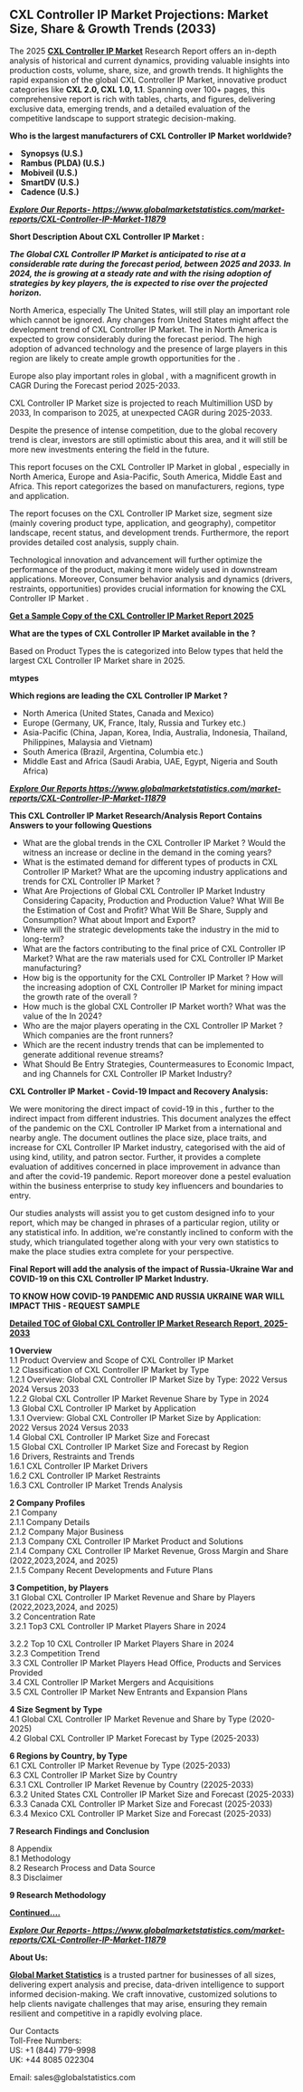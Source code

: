 <h2>CXL Controller IP Market Projections: Market Size, Share & Growth Trends (2033)</h2><p>The 2025 <strong><a href="https://www.globalmarketstatistics.com/market-reports/CXL-Controller-IP-Market-11879">CXL Controller IP Market</a></strong> Research Report offers an in-depth analysis of historical and current dynamics, providing valuable insights into production costs, volume, share, size, and growth trends. It highlights the rapid expansion of the global CXL Controller IP Market, innovative product categories like <strong>CXL 2.0, CXL 1.0, 1.1</strong>. Spanning over 100+ pages, this comprehensive report is rich with tables, charts, and figures, delivering exclusive data, emerging trends, and a detailed evaluation of the competitive landscape to support strategic decision-making.</p><p><strong>Who is the largest manufacturers of CXL Controller IP Market worldwide?</strong></p><p><strong><li>Synopsys (U.S.)<li>Rambus (PLDA) (U.S.)<li>Mobiveil (U.S.)<li>SmartDV (U.S.)<li>Cadence (U.S.)</strong></p><p><strong><em><a href="https://www.globalmarketstatistics.com/market-reports/CXL-Controller-IP-Market-11879">Explore Our Reports-&nbsp;https://www.globalmarketstatistics.com/market-reports/CXL-Controller-IP-Market-11879</a></em></strong></p><p><strong>Short Description About CXL Controller IP Market :</strong></p><p><strong><em>The Global CXL Controller IP Market is anticipated to rise at a considerable rate during the forecast period, between 2025 and 2033. In 2024, the is growing at a steady rate and with the rising adoption of strategies by key players, the is expected to rise over the projected horizon.</em></strong></p><p>North America, especially The United States, will still play an important role which cannot be ignored. Any changes from United States might affect the development trend of CXL Controller IP Market. The in North America is expected to grow considerably during the forecast period. The high adoption of advanced technology and the presence of large players in this region are likely to create ample growth opportunities for the .</p><p>Europe also play important roles in global , with a magnificent growth in CAGR During the Forecast period 2025-2033.</p><p>CXL Controller IP Market size is projected to reach Multimillion USD by 2033, In comparison to 2025, at unexpected CAGR during 2025-2033.</p><p>Despite the presence of intense competition, due to the global recovery trend is clear, investors are still optimistic about this area, and it will still be more new investments entering the field in the future.</p><p>This report focuses on the CXL Controller IP Market in global , especially in North America, Europe and Asia-Pacific, South America, Middle East and Africa. This report categorizes the based on manufacturers, regions, type and application.</p><p>The report focuses on the CXL Controller IP Market size, segment size (mainly covering product type, application, and geography), competitor landscape, recent status, and development trends. Furthermore, the report provides detailed cost analysis, supply chain.</p><p>Technological innovation and advancement will further optimize the performance of the product, making it more widely used in downstream applications. Moreover, Consumer behavior analysis and dynamics (drivers, restraints, opportunities) provides crucial information for knowing the CXL Controller IP Market .</p><p><strong><a href="https://www.globalmarketstatistics.com/market-reports/CXL-Controller-IP-Market-11879">Get a Sample Copy of the CXL Controller IP Market Report 2025</a></strong></p><p><strong>What are the types of CXL Controller IP Market available in the ?</strong></p><p>Based on Product Types the is categorized into Below types that held the largest CXL Controller IP Market share in 2025.</p><p><strong>mtypes</strong></p><p><strong>Which regions are leading the CXL Controller IP Market ?</strong></p><ul><li>North America (United States, Canada and Mexico)</li><li>Europe (Germany, UK, France, Italy, Russia and Turkey etc.)</li><li>Asia-Pacific (China, Japan, Korea, India, Australia, Indonesia, Thailand, Philippines, Malaysia and Vietnam)</li><li>South America (Brazil, Argentina, Columbia etc.)</li><li>Middle East and Africa (Saudi Arabia, UAE, Egypt, Nigeria and South Africa)</li></ul><p><strong><em><a href="https://www.globalmarketstatistics.com/market-reports/CXL-Controller-IP-Market-11879">Explore Our Reports https://www.globalmarketstatistics.com/market-reports/CXL-Controller-IP-Market-11879</a></em></strong></p><p><strong>This CXL Controller IP Market Research/Analysis Report Contains Answers to your following Questions</strong></p><ul><li>What are the global trends in the CXL Controller IP Market ? Would the witness an increase or decline in the demand in the coming years?</li><li>What is the estimated demand for different types of products in CXL Controller IP Market? What are the upcoming industry applications and trends for CXL Controller IP Market ?</li><li>What Are Projections of Global CXL Controller IP Market Industry Considering Capacity, Production and Production Value? What Will Be the Estimation of Cost and Profit? What Will Be Share, Supply and Consumption? What about Import and Export?</li><li>Where will the strategic developments take the industry in the mid to long-term?</li><li>What are the factors contributing to the final price of CXL Controller IP Market? What are the raw materials used for CXL Controller IP Market manufacturing?</li><li>How big is the opportunity for the CXL Controller IP Market ? How will the increasing adoption of CXL Controller IP Market for mining impact the growth rate of the overall ?</li><li>How much is the global CXL Controller IP Market worth? What was the value of the In 2024?</li><li>Who are the major players operating in the CXL Controller IP Market ? Which companies are the front runners?</li><li>Which are the recent industry trends that can be implemented to generate additional revenue streams?</li><li>What Should Be Entry Strategies, Countermeasures to Economic Impact, and ing Channels for CXL Controller IP Market Industry?</li></ul><p><strong>CXL Controller IP Market - Covid-19 Impact and Recovery Analysis:</strong></p><p>We were monitoring the direct impact of covid-19 in this , further to the indirect impact from different industries. This document analyzes the effect of the pandemic on the CXL Controller IP Market from a international and nearby angle. The document outlines the place size, place traits, and increase for CXL Controller IP Market industry, categorised with the aid of using kind, utility, and patron sector. Further, it provides a complete evaluation of additives concerned in place improvement in advance than and after the covid-19 pandemic. Report moreover done a pestel evaluation within the business enterprise to study key influencers and boundaries to entry.</p><p>Our studies analysts will assist you to get custom designed info to your report, which may be changed in phrases of a particular region, utility or any statistical info. In addition, we're constantly inclined to conform with the study, which triangulated together along with your very own statistics to make the place studies extra complete for your perspective.</p><p><strong>Final Report will add the analysis of the impact of Russia-Ukraine War and COVID-19 on this CXL Controller IP Market Industry.</strong></p><p><strong>TO KNOW HOW COVID-19 PANDEMIC AND RUSSIA UKRAINE WAR WILL IMPACT THIS - REQUEST SAMPLE</strong></p><p><strong><a href="https://www.globalmarketstatistics.com/market-reports/CXL-Controller-IP-Market-11879">Detailed TOC of Global CXL Controller IP Market Research Report, 2025-2033</a></strong></p><p><strong>1 Overview</strong><br /> 1.1 Product Overview and Scope of CXL Controller IP Market<br /> 1.2 Classification of CXL Controller IP Market by Type<br /> 1.2.1 Overview: Global CXL Controller IP Market Size by Type: 2022 Versus 2024 Versus 2033<br /> 1.2.2 Global CXL Controller IP Market Revenue Share by Type in 2024<br /> 1.3 Global CXL Controller IP Market by Application<br /> 1.3.1 Overview: Global CXL Controller IP Market Size by Application: 2022&nbsp;Versus 2024 Versus 2033<br /> 1.4 Global CXL Controller IP Market Size and Forecast<br /> 1.5 Global CXL Controller IP Market Size and Forecast by Region<br /> 1.6 Drivers, Restraints and Trends<br /> 1.6.1 CXL Controller IP Market Drivers<br /> 1.6.2 CXL Controller IP Market Restraints<br /> 1.6.3 CXL Controller IP Market Trends Analysis</p><p><strong>2 Company Profiles</strong><br /> 2.1 Company<br /> 2.1.1 Company Details<br /> 2.1.2 Company Major Business<br /> 2.1.3 Company CXL Controller IP Market Product and Solutions<br /> 2.1.4 Company CXL Controller IP Market Revenue, Gross Margin and Share (2022,2023,2024, and 2025)<br /> 2.1.5 Company Recent Developments and Future Plans</p><p><strong>3 Competition, by Players</strong><br /> 3.1 Global CXL Controller IP Market Revenue and Share by Players (2022,2023,2024, and 2025)<br /> 3.2 Concentration Rate<br /> 3.2.1 Top3 CXL Controller IP Market Players Share in 2024</p><p>3.2.2 Top 10 CXL Controller IP Market Players Share in 2024<br /> 3.2.3 Competition Trend<br /> 3.3 CXL Controller IP Market Players Head Office, Products and Services Provided<br /> 3.4 CXL Controller IP Market Mergers and Acquisitions<br /> 3.5 CXL Controller IP Market New Entrants and Expansion Plans</p><p><strong>4 Size Segment by Type</strong><br /> 4.1 Global CXL Controller IP Market Revenue and Share by Type (2020-2025)<br /> 4.2 Global CXL Controller IP Market Forecast by Type (2025-2033)</p><p><strong>6 Regions by Country, by Type</strong><br /> 6.1 CXL Controller IP Market Revenue by Type (2025-2033)<br /> 6.3 CXL Controller IP Market Size by Country<br /> 6.3.1 CXL Controller IP Market Revenue by Country (22025-2033)<br /> 6.3.2 United States CXL Controller IP Market Size and Forecast (2025-2033)<br /> 6.3.3 Canada CXL Controller IP Market Size and Forecast (2025-2033)<br /> 6.3.4 Mexico CXL Controller IP Market Size and Forecast (2025-2033)</p><p><strong>7 Research Findings and Conclusion</strong></p><p>8 Appendix<br /> 8.1 Methodology<br /> 8.2 Research Process and Data Source<br /> 8.3 Disclaimer</p><p><strong>9 Research Methodology</strong></p><p><strong><a href="https://www.globalmarketstatistics.com/market-reports/CXL-Controller-IP-Market-11879">Continued&hellip;.</a></strong></p><p><strong><em><a href="https://www.globalmarketstatistics.com/market-reports/CXL-Controller-IP-Market-11879">Explore Our Reports-&nbsp;https://www.globalmarketstatistics.com/market-reports/CXL-Controller-IP-Market-11879</a></em></strong></p><p><strong>About Us:</strong></p><p><strong><a href="https://www.globalmarketstatistics.com/">Global Market Statistics</a></strong> is a trusted partner for businesses of all sizes, delivering expert analysis and precise, data-driven intelligence to support informed decision-making. We craft innovative, customized solutions to help clients navigate challenges that may arise, ensuring they remain resilient and competitive in a rapidly evolving place.</p><p>Our Contacts<br /> Toll-Free Numbers:<br /> US: +1 (844) 779-9998<br /> UK: +44 8085 022304</p><p>Email: sales@globalstatistics.com</p>
